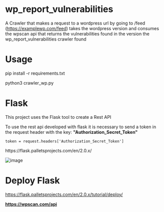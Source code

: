 # wp_report_vulnerabilities
A Crawler that makes a request to a wordpress url by going to /feed (https://examplewp.com/feed) takes the wordpress version and consumes the wpscan api that returns the vulnerabilities found in the version the wp_report_vulnerabilities crawler found

# Usage
<p>pip install -r requirements.txt</p>
<p>python3 crawler_wp.py</p>

# Flask
This project uses the Flask tool to create a Rest API

To use the rest api developed with flask it is necessary to send a token in the request header with the key: **"Authorization_Secret_Token"**
<p><code>token = request.headers['Authorization_Secret_Token']</code></p>
https://flask.palletsprojects.com/en/2.0.x/

![image](https://user-images.githubusercontent.com/52108028/142212341-d21e6f6c-ec69-40ce-b8c0-0b90586b53f3.png)

# Deploy Flask
https://flask.palletsprojects.com/en/2.0.x/tutorial/deploy/

**https://wpscan.com/api**



